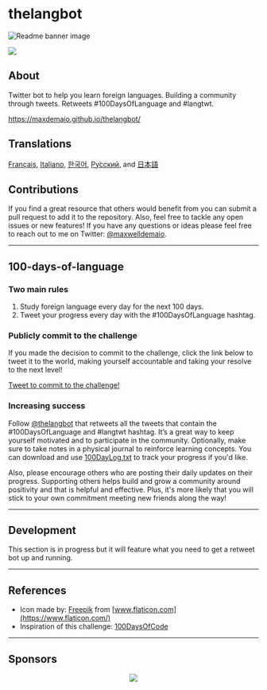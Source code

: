 # thelangbot

![Readme banner image](./static/ReadmeBanner.png)

<a href="https://twitter.com/thelangbot/"><img src="https://img.shields.io/twitter/follow/thelangbot?style=social"></a>

## About

Twitter bot to help you learn foreign languages. Building a community through tweets. Retweets #100DaysOfLanguage and #langtwt.

https://maxdemaio.github.io/thelangbot/

## Translations

[Français](./translations/README_fr.md), [Italiano](./translations/README_it.md), [한국어](./translations/README_kr.md), [Ру́сский](./translations/README_ru.md), and [日本語](./translations/README_jp.md)

## Contributions

If you find a great resource that others would benefit from you can submit a pull request to add it to the repository. Also, feel free to tackle any open issues or new features! If you have any questions or ideas please feel free to reach out to me on Twitter: [@maxwelldemaio](https://twitter.com/maxwelldemaio).

---

## 100-days-of-language

### Two main rules

1. Study foreign language every day for the next 100 days.
2. Tweet your progress every day with the #100DaysOfLanguage hashtag.

### Publicly commit to the challenge

If you made the decision to commit to the challenge, click the link below to tweet it to the world, making yourself accountable and taking your resolve to the next level!

[Tweet to commit to the challenge!](https://twitter.com/intent/tweet?text=I%27m%20publicly%20committing%20to%20the%20100DaysOfLanguage%20Challenge%20starting%20today!%20Learn%20more%20and%20join%20me!%20Hey%20@thelangbot%20@maxwelldemaio%20&url=https://github.com/maxwelldemaio/100-days-of-language&hashtags=100DaysOfLanguage)

### Increasing success

Follow [@thelangbot](https://twitter.com/thelangbot) that retweets all the tweets that contain the #100DaysOfLanguage and #langtwt hashtag. It’s a great way to keep yourself motivated and to participate in the community. Optionally, make sure to take notes in a physical journal to reinforce learning concepts. You can download and use [100DayLog.txt](./languageLog/100DayLog.txt) to track your progress if you'd like.

Also, please encourage others who are posting their daily updates on their progress. Supporting others helps build and grow a community around positivity and that is helpful and effective. Plus, it's more likely that you will stick to your own commitment meeting new friends along the way!

---

## Development

This section is in progress but it will feature what you need to get a retweet bot up and running.

---

## References

- Icon made by: [Freepik](https://www.freepik.com) from [www.flaticon.com](https://www.flaticon.com/)
- Inspiration of this challenge: [100DaysOfCode](https://www.100daysofcode.com/)

---

## Sponsors

<p align="center">
  <a href="https://cdn.jsdelivr.net/gh/maxdemaio/sponsors/sponsors.svg">
    <img src='https://cdn.jsdelivr.net/gh/maxdemaio/sponsors/sponsors.svg'/>
  </a>
</p>
